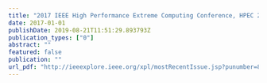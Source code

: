 ```yaml
---
title: "2017 IEEE High Performance Extreme Computing Conference, HPEC 2017, Waltham, MA, USA, September 12-14, 2017"
date: 2017-01-01
publishDate: 2019-08-21T11:51:29.893793Z
publication_types: ["0"]
abstract: ""
featured: false
publication: ""
url_pdf: "http://ieeexplore.ieee.org/xpl/mostRecentIssue.jsp?punumber=8079092"
---
```


